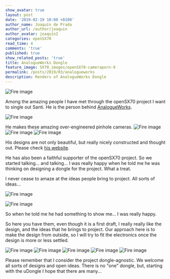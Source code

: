 ```yaml
---
show_avatar: true
layout: post
date: '2019-02-19 10:00 +0100'
author_name: Joaquín de Prada
author_url: /author/joaquin
author_avatar: joaquin2
categories: openSX70
read_time: 4
comments: 'true'
published: true
show_related_posts: 'true'
title: AnalogueWorks Dongle
feature_image: SX70_images/openSX70-cameraporn-9
permalink: /posts/2019/03/analogueworks
description: Renders of AnalogueWorks Dongle
---
```

![Fire image]({{site.url}}/{{site.baseurl}}img/2019/02/analogueworks-01.jpg)

Among the amazing people I have met through the openSX70 project I want to single out Santi. He is the person behind [AnalogueWorks](http://analogueworks.wixsite.com/analogueworks/copia-de-instant-film-type-100).

![Fire image]({{site.url}}/{{site.baseurl}}img/2019/02/santi-0.jpg)

He makes these amazing over-engineered pinhole cameras.
![Fire image]({{site.url}}/{{site.baseurl}}img/2019/02/analogueworks-07.jpg)
![Fire image]({{site.url}}/{{site.baseurl}}img/2019/02/analogueworks-08.jpg)
![Fire image]({{site.url}}/{{site.baseurl}}img/2019/02/analogueworks-09.jpg)

His designs are not only beautiful, but really nicely constructed and thought out. Please check [his website](http://analogueworks.wixsite.com/analogueworks/copia-de-instant-film-type-100).

He has also been a faithful supporter of the openSX70 project. So we started talking... and talking... I was really happy when he told me he was thinking on designing a dongle for the project. What a treat.

I never cease to amaze at the ideas people bring to project. All sorts of ideas...

![Fire image]({{site.url}}/{{site.baseurl}}img/2019/02/santi-2.jpg)

![Fire image]({{site.url}}/{{site.baseurl}}img/2019/02/santi-1.jpg)

So when he told me he had something to show me... I was really happy.

So here you have them, even though it is a first draft, I really really like the design, and the ideas that he brings to project. 
Our approach here is to make the design from outside, so I will try to fit the electronics once the design is more or less settled.

![Fire image]({{site.url}}/{{site.baseurl}}img/2019/02/analogueworks-06.jpg)
![Fire image]({{site.url}}/{{site.baseurl}}img/2019/02/analogueworks-05.jpg)
![Fire image]({{site.url}}/{{site.baseurl}}img/2019/02/analogueworks-04.jpg)
![Fire image]({{site.url}}/{{site.baseurl}}img/2019/02/analogueworks-03.jpg)
![Fire image]({{site.url}}/{{site.baseurl}}img/2019/02/analogueworks-02.jpg)

Please remember that I consider the project dongle-agnostic. We welcome all sorts of designs and open ideas. There is no "one" dongle, but, starting with the uDongle I hope that there are many...


